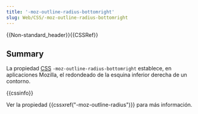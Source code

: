 ```yaml
---
title: '-moz-outline-radius-bottomright'
slug: Web/CSS/-moz-outline-radius-bottomright
---
```


{{Non-standard_header}}{{CSSRef}}

## Summary

La propiedad [CSS](/es/docs/Web/CSS) `-moz-outline-radius-bottomright` establece, en aplicaciones Mozilla, el redondeado de la esquina inferior derecha de un contorno.

{{cssinfo}}

Ver la propiedad {{cssxref("-moz-outline-radius")}} para más información.
